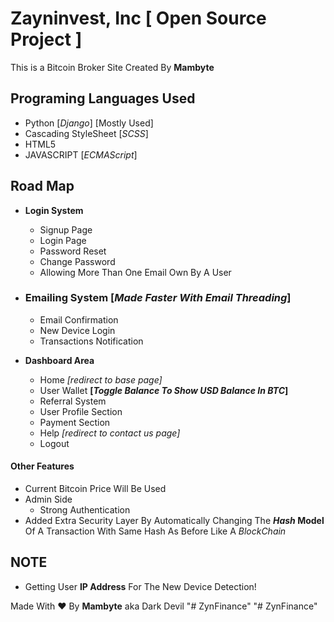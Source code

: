 # Zayninvest, Inc __[ Open Source Project ]__

This is a Bitcoin Broker Site Created By __Mambyte__

## Programing Languages Used

- Python [_Django_] [Mostly Used]
- Cascading StyleSheet [_SCSS_]
- HTML5
- JAVASCRIPT [_ECMAScript_]

## Road Map

- __Login System__
  - Signup Page
  - Login Page
  - Password Reset
  - Change Password
  - Allowing More Than One Email Own By A User

- ### Emailing System __[_Made Faster With Email Threading_]__

  - Email Confirmation
  - New Device Login
  - Transactions Notification

- __Dashboard Area__
  - Home _[redirect to base page]_
  - User Wallet __[_Toggle Balance To Show USD Balance In BTC_]__
  - Referral System
  - User Profile Section
  - Payment Section
  - Help _[redirect to contact us page]_
  - Logout

#### Other Features

- Current Bitcoin Price Will Be Used
- Admin Side
  - Strong Authentication
- Added Extra Security Layer By Automatically Changing The ___Hash_ Model__ Of A Transaction With Same Hash As Before Like A _BlockChain_

## NOTE

- Getting User __IP Address__ For The New Device Detection!

Made With ❤ By __Mambyte__ aka Dark Devil
"# ZynFinance" 
"# ZynFinance" 
